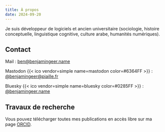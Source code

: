 ```yaml
---
title: À propos
date: 2024-09-20
---
```


Je suis développeur de logiciels et ancien universitaire (sociologie, histoire conceptuelle, linguistique cognitive, culture arabe, humanités numériques).

## Contact

Mail : [ben@benjamingeer.name](mailto:ben@benjamingeer.name)

Mastodon {{< ico vendor=simple name=mastodon color=#6364FF >}} : [@benjamingeer@piaille.fr](https://piaille.fr/@benjamingeer)

Bluesky {{< ico vendor=simple name=bluesky color=#0285FF >}} : [@benjamingeer.name](https://bsky.app/profile/benjamingeer.name)

## Travaux de recherche

Vous pouvez télécharger toutes mes publications en accès libre sur ma page [ORCID](https://orcid.org/0000-0002-2449-8558).
